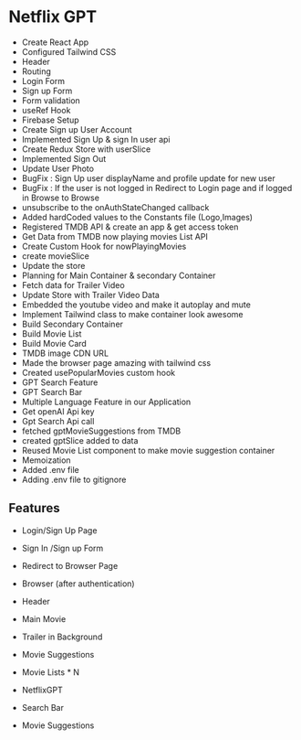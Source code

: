 # Netflix GPT

- Create React App
- Configured Tailwind CSS
- Header
- Routing
- Login Form
- Sign up Form
- Form validation
- useRef Hook
- Firebase Setup
- Create Sign up User Account
- Implemented Sign Up & sign In user api
- Create Redux Store with userSlice 
- Implemented Sign Out
- Update User Photo
- BugFix : Sign Up user displayName and profile update for new user 
- BugFix : If the user is not logged in Redirect to Login page and if logged in  Browse to Browse     
- unsubscribe to the  onAuthStateChanged callback
- Added hardCoded values to the Constants file (Logo,Images)
- Registered TMDB API & create an app & get access token
- Get Data from TMDB now playing movies List API
- Create Custom Hook for nowPlayingMovies
- create movieSlice
- Update the store
- Planning for Main Container & secondary Container
- Fetch data for Trailer Video
- Update Store with Trailer Video Data 
- Embedded the youtube video and make it autoplay and mute 
- Implement Tailwind class to make container look awesome 
- Build Secondary Container
- Build Movie List
- Build Movie Card
- TMDB image CDN URL
- Made the browser page amazing with tailwind css
- Created usePopularMovies custom hook
- GPT Search Feature
- GPT Search Bar
- Multiple Language Feature in our Application
- Get openAI Api key 
- Gpt Search Api call
- fetched gptMovieSuggestions from TMDB
- created gptSlice added to data
- Reused Movie List component to make movie suggestion container
- Memoization
- Added .env file
- Adding .env file to gitignore


## Features

- Login/Sign Up Page
- Sign In /Sign up Form
- Redirect to Browser Page
- Browser (after authentication)
- Header
- Main Movie
- Trailer in Background
- Movie Suggestions
- Movie Lists \* N

- NetflixGPT
- Search Bar
- Movie Suggestions
